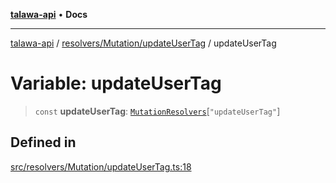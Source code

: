 [**talawa-api**](../../../../README.md) • **Docs**

***

[talawa-api](../../../../modules.md) / [resolvers/Mutation/updateUserTag](../README.md) / updateUserTag

# Variable: updateUserTag

> `const` **updateUserTag**: [`MutationResolvers`](../../../../types/generatedGraphQLTypes/type-aliases/MutationResolvers.md)\[`"updateUserTag"`\]

## Defined in

[src/resolvers/Mutation/updateUserTag.ts:18](https://github.com/PalisadoesFoundation/talawa-api/blob/6712e9940a5702665afc506fa9f6e9d7e1dc7991/src/resolvers/Mutation/updateUserTag.ts#L18)
